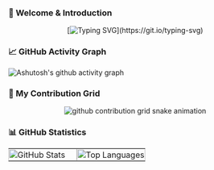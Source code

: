 <!-- 打字动画 -->
### 👋 Welcome & Introduction

<div align="center">

[![Typing SVG](https://readme-typing-svg.herokuapp.com?font=ZCOOL+QingKe+HuangYou&color=6F21A9&center=true&vCenter=true&width=800&size=30&lines=Hi+there+👋,+I+am+Univero;An+undergraduate+student+at+ECNU+SEI+in+Shanghai;Backend+developer+with+a+wide+range+of+interests;)](https://git.io/typing-svg)

</div>

<!-- GitHub活动图 -->
### 📈 GitHub Activity Graph

![Ashutosh's github activity graph](https://github-readme-activity-graph.vercel.app/graph?username=universero&theme=react)

### 🐍 My Contribution Grid

<div align="center" >
<picture>
  <source media="(prefers-color-scheme: dark)" srcset="https://raw.githubusercontent.com/universero/universero/output/github-contribution-grid-snake-dark.svg">
  <source media="(prefers-color-scheme: light)" srcset="https://raw.githubusercontent.com/universero/universero/output/github-contribution-grid-snake.svg">
  <img alt="github contribution grid snake animation" src="https://raw.githubusercontent.com/universero/universero/output/github-contribution-grid-snake.svg">
</picture>
</div>

### 📊 GitHub Statistics

<table align="center" width="100%" cellspacing="0" cellpadding="0" border="0" style="border-collapse: collapse;">
  <tr>
    <td width="50%" style="padding: 0;">
      <img 
        src="https://github-readme-stats.vercel.app/api?username=universero&show_icons=true&theme=default&hide_border=true&card_width=450" 
        alt="GitHub Stats" 
        style="width: 100%; max-width: 450px; height: auto; display: block;"
      />
    </td>
    <td width="50%" style="padding: 0;">
      <img 
        src="https://github-readme-stats.vercel.app/api/top-langs/?username=universero&theme=default&layout=compact&hide_border=true&card_width=450" 
        alt="Top Languages" 
        style="width: 100%; max-width: 450px; height: auto; display: block;"
      />
    </td>
  </tr>
</table>
